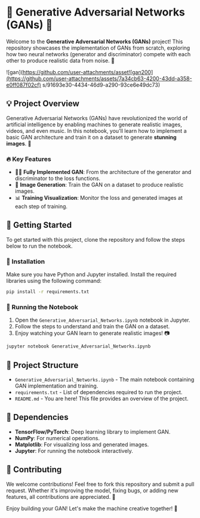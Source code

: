 # 🧠 Generative Adversarial Networks (GANs) 🎨

Welcome to the **Generative Adversarial Networks (GANs)** project! This repository showcases the implementation of GANs from scratch, exploring how two neural networks (generator and discriminator) compete with each other to produce realistic data from noise. 🚀

![gan](https://github.com/user-attachments/asset![gan200](https://github.com/user-attachments/assets/7a34cb63-4200-43dd-a358-e0ff087f02cf)
s/91693e30-4434-46d9-a290-93ce6e49dc73)



## 💡 Project Overview

Generative Adversarial Networks (GANs) have revolutionized the world of artificial intelligence by enabling machines to generate realistic images, videos, and even music. In this notebook, you'll learn how to implement a basic GAN architecture and train it on a dataset to generate **stunning images**. 🌈

### 🔥 Key Features

- 🧑‍💻 **Fully Implemented GAN**: From the architecture of the generator and discriminator to the loss functions.
- 🎨 **Image Generation**: Train the GAN on a dataset to produce realistic images.
- 📊 **Training Visualization**: Monitor the loss and generated images at each step of training.

## 🚀 Getting Started

To get started with this project, clone the repository and follow the steps below to run the notebook.

### 🔧 Installation

Make sure you have Python and Jupyter installed. Install the required libraries using the following command:

```bash
pip install -r requirements.txt
```

### 🏃 Running the Notebook

1. Open the `Generative_Adversarial_Networks.ipynb` notebook in Jupyter.
2. Follow the steps to understand and train the GAN on a dataset.
3. Enjoy watching your GAN learn to generate realistic images! 📷

```bash
jupyter notebook Generative_Adversarial_Networks.ipynb
```

## 🎯 Project Structure

- `Generative_Adversarial_Networks.ipynb` - The main notebook containing GAN implementation and training.
- `requirements.txt` - List of dependencies required to run the project.
- `README.md` - You are here! This file provides an overview of the project.

## 🧩 Dependencies

- **TensorFlow/PyTorch**: Deep learning library to implement GAN.
- **NumPy**: For numerical operations.
- **Matplotlib**: For visualizing loss and generated images.
- **Jupyter**: For running the notebook interactively.

## 🙌 Contributing

We welcome contributions! Feel free to fork this repository and submit a pull request. Whether it's improving the model, fixing bugs, or adding new features, all contributions are appreciated. 💪

Enjoy building your GAN! Let's make the machine creative together! 🎉
